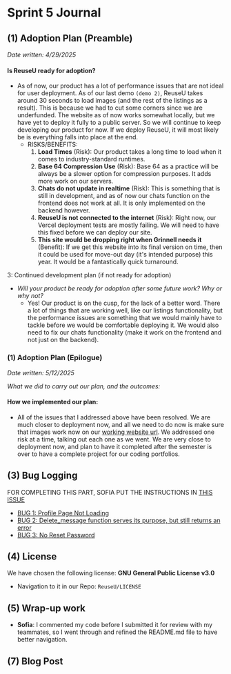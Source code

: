 # Sprint 5 Journal 

## (1) Adoption Plan (Preamble)
*Date written: 4/29/2025*

#### Is ReuseU ready for adoption?

- As of now, our product has a lot of performance issues that are not ideal for user deployment. As of our last demo `(demo 2)`, ReuseU takes around 30 seconds to load images (and the rest of the listings as a result). This is because we had to cut some corners since we are underfunded. The website as of now works somewhat locally, but we have yet to deploy it fully to a public server. So we will continue to keep developing our product for now. If we deploy ReuseU, it will most likely be is everything falls into place at the end. 
  - RISKS/BENEFITS:
    1. **Load Times** (Risk): Our product takes a long time to load when it comes to industry-standard runtimes. 
    2. **Base 64 Compression Use** (Risk): Base 64 as a practice will be always be a slower option for compression purposes. It adds more work on our servers.
    3. **Chats do not update in realtime** (Risk): This is something that is still in development, and as of now our chats function on the frontend does not work at all. It is only implemented on the backend however. 
    4. **ReuseU is not connected to the internet** (Risk): Right now, our Vercel deployment tests are mostly failing. We will need to have this fixed before we can deploy our site. 
    5. **This site would be dropping right when Grinnell needs it** (Benefit): If we get this website into its final version on time, then it could be used for move-out day (it's intended purpose) this year. It would be a fantastically quick turnaround. 

3: Continued development plan (if not ready for adoption)

  - *Will your product be ready for adoption after some future work? Why or why not?* 
    - Yes! Our product is on the cusp, for the lack of a better word. There a lot of things that are working well, like our listings functionality, but the performance issues are something that we would mainly have to tackle before we would be comfortable deploying it. We would also need to fix our chats functionality (make it work on the frontend and not just on the backend). 

### (1) Adoption Plan (Epilogue)

*Date written: 5/12/2025*

*What we did to carry out our plan, and the outcomes:* 

#### How we implemented our plan:
- All of the issues that I addressed above have been resolved. We are much closer to deployment now, and all we need to do now is make sure that images work now on our [working website url](https://reuse-u-ruddy.vercel.app/). We addressed one risk at a time, talking out each one as we went. We are very close to deployment now, and plan to have it completed after the semester is over to have a complete project for our coding portfolios.

## (3) Bug Logging
FOR COMPLETING THIS PART, SOFIA PUT THE INSTRUCTIONS IN [THIS ISSUE](https://github.com/dicarlosofia/ReuseU/issues/155)

<!--- (ADD LINKS BELOW) -->

* [BUG 1: Profile Page Not Loading](https://github.com/dicarlosofia/ReuseU/issues/163)
* [BUG 2: Delete_message function serves its purpose, but still returns an error](https://github.com/dicarlosofia/ReuseU/issues/166)
* [BUG 3: No Reset Password](https://github.com/dicarlosofia/ReuseU/issues/162) 



## (4) License
We have chosen the following license: **GNU General Public License v3.0**
* Navigation to it in our Repo: `ReuseU/LICENSE`

## (5) Wrap-up work
<!---
Make your repository presentable to future audiences.

Potential future audiences may include:

 - future 324 students looking for inspiration for their project proposals
 - prospective employers looking at your github
 - prospective users looking to get started with your product

Consider the following tasks to make it presentable

 - code cleanup
 - final documentation

Add a section to your Sprint Journal describing what you did.

--->
* **Sofia**: I commented my code before I submitted it for review with my teammates, so I went through and refined the README.md file to have better navigation.

## (7) Blog Post
<!--- PASTE THE BLOG POST BELOW: --->
